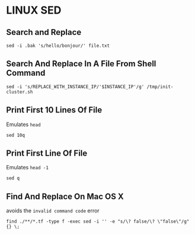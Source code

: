 # LINUX SED

## Search and Replace

```console
sed -i .bak 's/hello/bonjour/' file.txt
```

## Search And Replace In A File From Shell Command

```console
sed -i 's/REPLACE_WITH_INSTANCE_IP/'$INSTANCE_IP'/g' /tmp/init-cluster.sh
```

## Print First 10 Lines Of File

Emulates `head`

```console
sed 10q
```

## Print First Line Of File

Emulates `head -1`

```console
sed q
```

## Find And Replace On Mac OS X

avoids the `invalid command code` error

```console
find ./**/*.tf -type f -exec sed -i '' -e "s/\? false/\? \"false\"/g" {} \;
```
